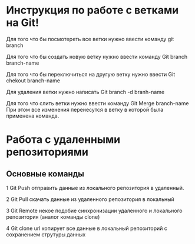 #  Инструкция по работе с ветками на  Git!

Для того что бы посмотереть все ветки нужно ввести команду 
  git branch

Для того что бы создать новую ветку нужно ввести команду 
  Git branch branch-name

Для того что бы переключиться на другую ветку нужно ввести
  Git chekout branch-name

Для удаления ветки нужно написать 
  Git branch -d branh-name

Для того что слить ветки нужно ввести команду
  Git Merge branch-name
   При этом все изменения перенесутся в ветку в которой была применена команда.
   

# Работа с удаленными репозиториями

##  Основные команды

1 Git Push отправить данные из локального репозитория в удаленный.

2 Git Pull скачать данные из удаленного репозитория в локальный

3  Git Remote  некое подобие синхронизации удаленного и локального репозитория (аналог команды clone)

4 Git clone url  копирует все данные в локальный репозиторий с сохранением струтуры данных

